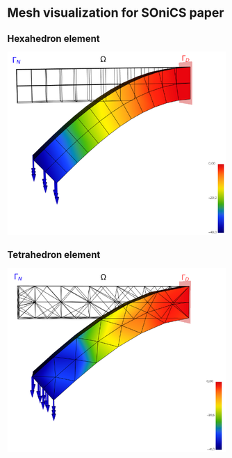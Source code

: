 # Mesh visualization for SOniCS paper


## Hexahedron element

![Hexahedron element](./data/img/cm_hexa.png)

## Tetrahedron element

![Tetrahedron element](./data/img/cm_tetra.png)
